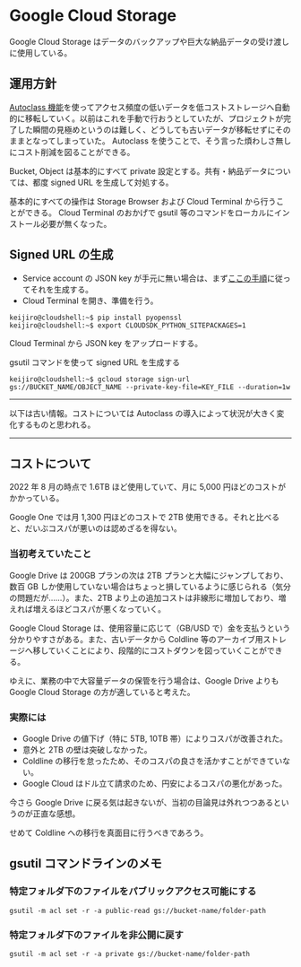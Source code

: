 # Google Cloud Storage

Google Cloud Storage はデータのバックアップや巨大な納品データの受け渡しに使用している。

## 運用方針

[Autoclass 機能](https://cloud.google.com/storage/docs/autoclass)を使ってアクセス頻度の低いデータを低コストストレージへ自動的に移転していく。以前はこれを手動で行おうとしていたが、プロジェクトが完了した瞬間の見極めというのは難しく、どうしても古いデータが移転せずにそのままとなってしまっていた。 Autoclass を使うことで、そう言った煩わしさ無しにコスト削減を図ることができる。

Bucket, Object は基本的にすべて private 設定とする。共有・納品データについては、都度 signed URL を生成して対処する。

基本的にすべての操作は Storage Browser および Cloud Terminal から行うことができる。 Cloud Terminal のおかげで gsutil 等のコマンドをローカルにインストール必要が無くなった。

## Signed URL の生成

- Service account の JSON key が手元に無い場合は、まず[ここの手順](https://cloud.google.com/iam/docs/keys-create-delete)に従ってそれを生成する。
- Cloud Terminal を開き、準備を行う。

```console
keijiro@cloudshell:~$ pip install pyopenssl
keijiro@cloudshell:~$ export CLOUDSDK_PYTHON_SITEPACKAGES=1
```

Cloud Terminal から JSON key をアップロードする。

gsutil コマンドを使って signed URL を生成する

```console
keijiro@cloudshell:~$ gcloud storage sign-url gs://BUCKET_NAME/OBJECT_NAME --private-key-file=KEY_FILE --duration=1w
```

---

以下は古い情報。コストについては Autoclass の導入によって状況が大きく変化するものと思われる。

---

## コストについて

2022 年 8 月の時点で 1.6TB ほど使用していて、月に 5,000 円ほどのコストがかかっている。

Google One では月 1,300 円ほどのコストで 2TB 使用できる。それと比べると、だいぶコスパが悪いのは認めざるを得ない。

### 当初考えていたこと

Google Drive は 200GB プランの次は 2TB プランと大幅にジャンプしており、数百 GB しか使用していない場合はちょっと損しているように感じられる（気分の問題だが……）。また、2TB より上の追加コストは非線形に増加しており、増えれば増えるほどコスパが悪くなっていく。

Google Cloud Storage は、使用容量に応じて（GB/USD で）金を支払うという分かりやすさがある。また、古いデータから Coldline 等のアーカイブ用ストレージへ移していくことにより、段階的にコストダウンを図っていくことができる。

ゆえに、業務の中で大容量データの保管を行う場合は、Google Drive よりも Google Cloud Storage の方が適していると考えた。

### 実際には

- Google Drive の値下げ（特に 5TB, 10TB 帯）によりコスパが改善された。
- 意外と 2TB の壁は突破しなかった。
- Coldline の移行を怠ったため、そのコスパの良さを活かすことができていない。
- Google Cloud はドル立て請求のため、円安によるコスパの悪化があった。

今さら Google Drive に戻る気は起きないが、当初の目論見は外れつつあるというのが正直な感想。

せめて Coldline への移行を真面目に行うべきであろう。

## gsutil コマンドラインのメモ

### 特定フォルダ下のファイルをパブリックアクセス可能にする

`gsutil -m acl set -r -a public-read gs://bucket-name/folder-path`

### 特定フォルダ下のファイルを非公開に戻す

`gsutil -m acl set -r -a private gs://bucket-name/folder-path`
